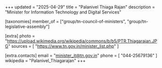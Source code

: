 +++
updated = "2025-04-29"
title = "Palanivel Thiaga Rajan"
description = "Minister for Information Technology and Digital Services"

[taxonomies]
member_of = ["group/tn-council-of-ministers", "group/tn-legislative-assembly"]

[extra]
photo = "https://upload.wikimedia.org/wikipedia/commons/b/b5/PTR.Thiagarajan.JPG"
sources = [
    "https://www.tn.gov.in/minister_list.php"
]

[extra.contacts]
email = "minister_it@tn.gov.in"
phone = [
    "044-25679136"
]
wikipedia = "Palanivel_Thiagarajan"
+++